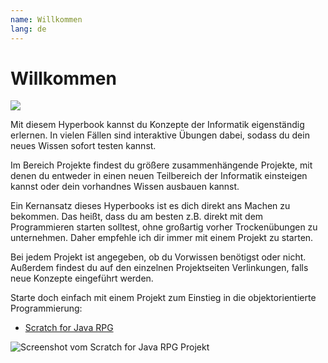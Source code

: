 ```yaml
---
name: Willkommen
lang: de
---
```


# Willkommen

![](/images/willkommen-banner.jpg)

Mit diesem Hyperbook kannst du Konzepte der Informatik eigenständig erlernen. In vielen Fällen sind interaktive Übungen dabei, sodass du dein neues Wissen sofort testen kannst.

Im Bereich Projekte findest du größere zusammenhängende Projekte, mit denen du entweder in einen neuen Teilbereich der Informatik einsteigen kannst oder dein vorhandnes Wissen ausbauen kannst.

Ein Kernansatz dieses Hyperbooks ist es dich direkt ans Machen zu bekommen. Das heißt, dass du am besten z.B. direkt mit dem Programmieren starten solltest, ohne großartig vorher Trockenübungen zu unternehmen. Daher empfehle ich dir immer mit einem Projekt zu starten.

Bei jedem Projekt ist angegeben, ob du Vorwissen benötigst oder nicht. Außerdem findest du auf den einzelnen Projektseiten Verlinkungen, falls neue Konzepte eingeführt werden.

Starte doch einfach mit einem Projekt zum Einstieg in die objektorientierte Programmierung:

- [Scratch for Java RPG](/projekte/rpg)

![Screenshot vom Scratch for Java RPG Projekt](/images/scratch-for-java-rpg.png "Screenshot des Scratch for Java RPG Projektes")